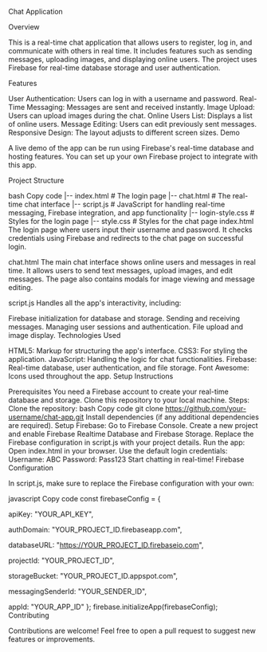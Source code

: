 Chat Application

Overview

This is a real-time chat application that allows users to register, log in, and communicate with others in real time. It includes features such as sending messages, uploading images, and displaying online users. The project uses Firebase for real-time database storage and user authentication.

Features

User Authentication: Users can log in with a username and password.
Real-Time Messaging: Messages are sent and received instantly.
Image Upload: Users can upload images during the chat.
Online Users List: Displays a list of online users.
Message Editing: Users can edit previously sent messages.
Responsive Design: The layout adjusts to different screen sizes.
Demo

A live demo of the app can be run using Firebase's real-time database and hosting features. You can set up your own Firebase project to integrate with this app.

Project Structure

bash
Copy code
|-- index.html       # The login page
|-- chat.html        # The real-time chat interface
|-- script.js        # JavaScript for handling real-time messaging, Firebase integration, and app functionality
|-- login-style.css  # Styles for the login page
|-- style.css        # Styles for the chat page
index.html
The login page where users input their username and password. It checks credentials using Firebase and redirects to the chat page on successful login.

chat.html
The main chat interface shows online users and messages in real time. It allows users to send text messages, upload images, and edit messages. The page also contains modals for image viewing and message editing.

script.js
Handles all the app's interactivity, including:

Firebase initialization for database and storage.
Sending and receiving messages.
Managing user sessions and authentication.
File upload and image display.
Technologies Used

HTML5: Markup for structuring the app's interface.
CSS3: For styling the application.
JavaScript: Handling the logic for chat functionalities.
Firebase: Real-time database, user authentication, and file storage.
Font Awesome: Icons used throughout the app.
Setup Instructions

Prerequisites
You need a Firebase account to create your real-time database and storage.
Clone this repository to your local machine.
Steps:
Clone the repository:
bash
Copy code
git clone https://github.com/your-username/chat-app.git
Install dependencies (if any additional dependencies are required).
Setup Firebase:
Go to Firebase Console.
Create a new project and enable Firebase Realtime Database and Firebase Storage.
Replace the Firebase configuration in script.js with your project details.
Run the app:
Open index.html in your browser.
Use the default login credentials:
Username: ABC
Password: Pass123
Start chatting in real-time!
Firebase Configuration

In script.js, make sure to replace the Firebase configuration with your own:

javascript
Copy code
const firebaseConfig = {

  apiKey: "YOUR_API_KEY",
  
  authDomain: "YOUR_PROJECT_ID.firebaseapp.com",
  
  databaseURL: "https://YOUR_PROJECT_ID.firebaseio.com",
  
  projectId: "YOUR_PROJECT_ID",
  
  storageBucket: "YOUR_PROJECT_ID.appspot.com",
  
  messagingSenderId: "YOUR_SENDER_ID",
  
  appId: "YOUR_APP_ID"
};
firebase.initializeApp(firebaseConfig);
Contributing

Contributions are welcome! Feel free to open a pull request to suggest new features or improvements.
